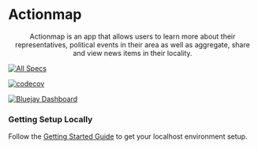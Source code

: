 # Actionmap

<div style="text-align: center;">

Actionmap is an app that allows users to learn more about their representatives,
political events in their area as well as aggregate, share and view news items in their locality.

</div>

<!-- TODO: Update these for your repo! -->

[![All Specs](https://github.com/saasbook/hw-agile-iterations/actions/workflows/specs.yml/badge.svg)](https://github.com/saasbook/hw-agile-iterations/actions/workflows/specs.yml)

[![codecov](https://codecov.io/github/cs169/fa23-chips-10.5-33/graph/badge.svg?token=rskH5WUS2m)](https://codecov.io/github/cs169/fa23-chips-10.5-33)

[![Bluejay Dashboard](https://img.shields.io/badge/Bluejay-Dashboard_33-blue.svg)](http://dashboard.bluejay.governify.io/dashboard/script/dashboardLoader.js?dashboardURL=https://reporter.bluejay.governify.io/api/v4/dashboards/tpa-CS169-2023-GH-cs169_fa23-chips-10.5-33/main)

### Getting Setup Locally

Follow the [Getting Started Guide](./docs/01-getting-started.md) to get your localhost environment setup.
